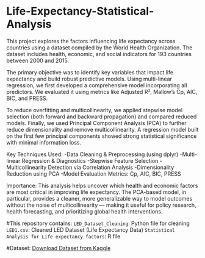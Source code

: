 # Life-Expectancy-Statistical-Analysis

This project explores the factors influencing life expectancy across countries using a dataset compiled by the World Health Organization. The dataset includes health, economic, and social indicators for 193 countries between 2000 and 2015.

The primary objective was to identify key variables that impact life expectancy and build robust predictive models. Using multi-linear regression, we first developed a comprehensive model incorporating all predictors. We evaluated it using metrics like Adjusted R², Mallow’s Cp, AIC, BIC, and PRESS.

To reduce overfitting and multicollinearity, we applied stepwise model selection (both forward and backward propagation) and compared reduced models. Finally, we used Principal Component Analysis (PCA) to further reduce dimensionality and remove multicollinearity. A regression model built on the first few principal components showed strong statistical significance with minimal information loss.

Key Techniques Used:
-Data Cleaning & Preprocessing (using dplyr)
-Multi-linear Regression & Diagnostics
-Stepwise Feature Selection
-Multicollinearity Detection via Correlation Analysis
-Dimensionality Reduction using PCA
-Model Evaluation Metrics: Cp, AIC, BIC, PRESS

Importance:
This analysis helps uncover which health and economic factors are most critical in improving life expectancy. The PCA-based model, in particular, provides a cleaner, more generalizable way to model outcomes without the noise of multicollinearity — making it useful for policy research, health forecasting, and prioritizing global health interventions.


#This repository contains:
`LED_Dataset_Cleaning`: Python file for cleaning
`LED1.csv`: Cleaned LED Dataset (Life Expectancy Data)
`Statistical Analysis for Life expectancy factors`: R file

#Dataset:
[Download Dataset from Kaggle](https://www.kaggle.com/datasets/kumarajarshi/life-expectancy-who/data)
